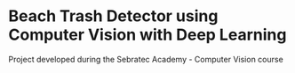 # Beach Trash Detector using Computer Vision with Deep Learning

Project developed during the Sebratec Academy - Computer Vision course
